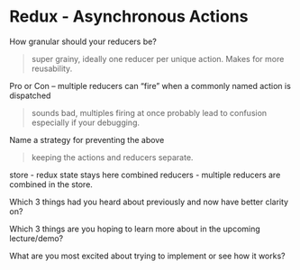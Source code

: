 # Redux - Asynchronous Actions

How granular should your reducers be?
> super grainy, ideally one reducer per unique action. Makes for more reusability.

Pro or Con – multiple reducers can “fire” when a commonly named action is dispatched
> sounds bad, multiples firing at once probably lead to confusion especially if your debugging.

Name a strategy for preventing the above
> keeping the actions and reducers separate.

store - redux state stays here
combined reducers - multiple reducers are combined in the store.


Which 3 things had you heard about previously and now have better clarity on?

Which 3 things are you hoping to learn more about in the upcoming lecture/demo?

What are you most excited about trying to implement or see how it works?
